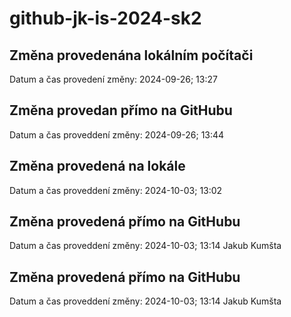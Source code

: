 # github-jk-is-2024-sk2

## Změna provedenána lokálním počítači
Datum a čas provedení změny: 2024-09-26; 13:27

## Změna provedan přímo na GitHubu
Datum a čas proveddení změny: 2024-09-26; 13:44

## Změna provedená na lokále 
Datum a čas proveddení změny: 2024-10-03; 13:02

## Změna provedená přímo na GitHubu 
Datum a čas proveddení změny: 2024-10-03; 13:14
Jakub Kumšta

## Změna provedená přímo na GitHubu 
Datum a čas proveddení změny: 2024-10-03; 13:14
Jakub Kumšta
